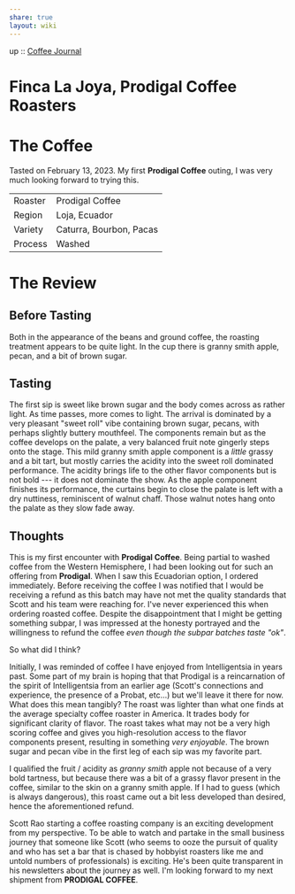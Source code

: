 ```yaml
---  
share: true  
layout: wiki  
---  
```

up :: [Coffee Journal](./%E2%88%B4-Coffee-Journal.md)  
  
# Finca La Joya, Prodigal Coffee Roasters  
  
# The Coffee  
Tasted on February 13, 2023. My first **Prodigal Coffee** outing, I was very much looking forward to trying this.  
  
|         |                         |  
| ------- | ----------------------- |  
| Roaster | Prodigal Coffee         |  
| Region  | Loja, Ecuador           |  
| Variety | Caturra, Bourbon, Pacas |  
| Process | Washed                  |  
  
# The Review  
  
## Before Tasting  
Both in the appearance of the beans and ground coffee, the roasting treatment appears to be quite light. In the cup there is granny smith apple, pecan, and a bit of brown sugar.   
  
## Tasting  
The first sip is sweet like brown sugar and the body comes across as rather light. As time passes, more comes to light. The arrival is dominated by a very pleasant "sweet roll" vibe containing brown sugar, pecans, with perhaps slightly buttery mouthfeel. The components remain but as the coffee develops on the palate, a very balanced fruit note gingerly steps onto the stage. This mild granny smith apple component is a *little* grassy and a bit tart, but mostly carries the acidity into the sweet roll dominated performance. The acidity brings life to the other flavor components but is not bold --- it does not dominate the show. As the apple component finishes its performance, the curtains begin to close the palate is left with a dry nuttiness, reminiscent of walnut chaff. Those walnut notes hang onto the palate as they slow fade away.   
  
## Thoughts  
This is my first encounter with **Prodigal Coffee**. Being partial to washed coffee from the Western Hemisphere, I had been looking out for such an offering from **Prodigal**. When I saw this Ecuadorian option, I ordered immediately. Before receiving the coffee I was notified that I would be receiving a refund as this batch may have not met the quality standards that Scott and his team were reaching for. I've never experienced this when ordering roasted coffee. Despite the disappointment that I might be getting something subpar, I was impressed at the honesty portrayed and the willingness to refund the coffee *even though the subpar batches taste "ok"*.  
  
So what did I think?  
  
Initially, I was reminded of coffee I have enjoyed from Intelligentsia in years past. Some part of my brain is hoping that that Prodigal is a reincarnation of the spirit of Intelligentsia from an earlier age (Scott's connections and experience, the presence of a Probat, etc...) but we'll leave it there for now. What does this mean tangibly? The roast was lighter than what one finds at the average specialty coffee roaster in America. It trades body for significant clarity of flavor. The roast takes what may not be a very high scoring coffee and gives you high-resolution access to the flavor components present, resulting in something *very enjoyable*. The brown sugar and pecan vibe in the first leg of each sip was my favorite part.   
  
I qualified the fruit / acidity as *granny smith* apple not because of a very bold tartness, but because there was a bit of a grassy flavor present in the coffee, similar to the skin on a granny smith apple. If I had to guess (which is always dangerous), this roast came out a bit less developed than desired, hence the aforementioned refund.   
  
Scott Rao starting a coffee roasting company is an exciting development from my perspective. To be able to watch and partake in the small business journey that someone like Scott (who seems to ooze the pursuit of quality and who has set a bar that is chased by hobbyist roasters like me and untold numbers of professionals) is exciting. He's been quite transparent in his newsletters about the journey as well. I'm looking forward to my next shipment from **PRODIGAL COFFEE**.
